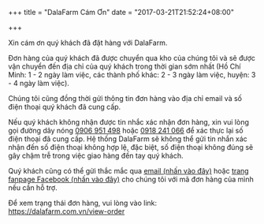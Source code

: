 +++
title = "DalaFarm Cám Ơn"
date = "2017-03-21T21:52:24+08:00"

+++

Xin cám ơn quý khách đã đặt hàng với DalaFarm.

Đơn hàng của quý khách đã được chuyển qua kho của chúng tôi và sẽ được vận chuyển đến địa chỉ của quý khách trong 
thời gian sớm nhất (Hồ Chí Minh: 1 - 2 ngày làm việc, các thành phố khác: 2 - 3 ngày làm việc, huyện: 3 - 4 ngày làm việc). 

Chúng tôi cũng đồng thời gửi thông tin đơn hàng vào địa chỉ email và số điện thoại quý khách đã cung cấp.

Nếu quý khách không nhận được tin nhắc xác nhận đơn hàng, xin vui lòng gọi đường dây nóng [0906 951 498](tel:0906951498) hoặc [0918 241 066](tel:0918241066) để xác thực lại số điện thoại đã cung cấp.
Hệ thống DalaFarm sẽ không thể gửi tin nhắn xác nhận đến số điện thoại không hợp lệ, đặc biệt, số điện thoại không đúng sẽ gây chậm trễ trong việc giao hàng đến tay quý khách.

Quý khách cũng có thể gửi thắc mắc qua [email (nhấn vào đây)](mailto:info@dalafarm.com.vn) hoặc [trang fanpage Facebook (nhấn vào đây)](https://fb.me/dalafarm.com.vn) cho chúng tôi với mã đơn hàng của mình nếu cần hỗ trợ.

Để xem trạng thái đơn hàng, vui lòng vào link: https://dalafarm.com.vn/view-order
